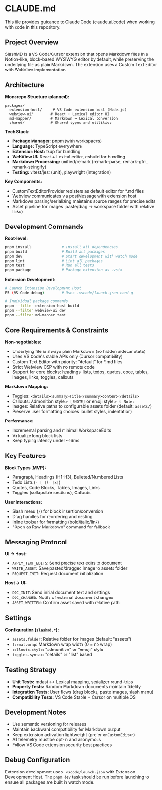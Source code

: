 # CLAUDE.md

This file provides guidance to Claude Code (claude.ai/code) when working with code in this repository.

## Project Overview

SlashMD is a VS Code/Cursor extension that opens Markdown files in a Notion-like, block-based WYSIWYG editor by default, while preserving the underlying file as plain Markdown. The extension uses a Custom Text Editor with WebView implementation.

## Architecture

**Monorepo Structure (planned):**
```
packages/
  extension-host/     # VS Code extension host (Node.js)
  webview-ui/        # React + Lexical editor UI
  md-mapper/         # Markdown ↔ Lexical conversion
  shared/            # Shared types and utilities
```

**Tech Stack:**
- **Package Manager:** pnpm (with workspaces)
- **Language:** TypeScript everywhere
- **Extension Host:** tsup for bundling
- **WebView UI:** React + Lexical editor, esbuild for bundling  
- **Markdown Processing:** unified/remark (remark-parse, remark-gfm, remark-stringify)
- **Testing:** vitest/jest (unit), playwright (integration)

**Key Components:**
- CustomTextEditorProvider registers as default editor for *.md files
- Webview communicates via postMessage with extension host
- Markdown parsing/serializing maintains source ranges for precise edits
- Asset pipeline for images (paste/drag → workspace folder with relative links)

## Development Commands

**Root-level:**
```bash
pnpm install              # Install all dependencies
pnpm build                # Build all packages
pnpm dev                  # Start development with watch mode
pnpm lint                 # Lint all packages
pnpm test                 # Run all tests
pnpm package              # Package extension as .vsix
```

**Extension Development:**
```bash
# Launch Extension Development Host
F5 (VS Code debug)        # Uses .vscode/launch.json config

# Individual package commands
pnpm --filter extension-host build
pnpm --filter webview-ui dev
pnpm --filter md-mapper test
```

## Core Requirements & Constraints

**Non-negotiables:**
- Underlying file is always plain Markdown (no hidden sidecar state)
- Uses VS Code's stable APIs only (Cursor compatibility)
- Custom Text Editor with priority: "default" for *.md files
- Strict Webview CSP with no remote code
- Support for core blocks: headings, lists, todos, quotes, code, tables, images, links, toggles, callouts

**Markdown Mapping:**
- Toggles: `<details><summary>Title</summary>content</details>`
- Callouts: Admonition style `> [!NOTE]` or emoji style `> 💡 Note:`
- Images: Relative paths to configurable assets folder (default: `assets/`)
- Preserve user formatting choices (bullet styles, indentation)

**Performance:**
- Incremental parsing and minimal WorkspaceEdits
- Virtualize long block lists
- Keep typing latency under ~16ms

## Key Features

**Block Types (MVP):**
- Paragraph, Headings (H1-H3), Bulleted/Numbered Lists
- Todo Lists (`- [ ]`/`- [x]`)
- Quotes, Code Blocks, Tables, Images, Links
- Toggles (collapsible sections), Callouts

**User Interactions:**
- Slash menu (`/`) for block insertion/conversion
- Drag handles for reordering and nesting
- Inline toolbar for formatting (bold/italic/link)
- "Open as Raw Markdown" command for fallback

## Messaging Protocol

**UI → Host:**
- `APPLY_TEXT_EDITS`: Send precise text edits to document
- `WRITE_ASSET`: Save pasted/dragged image to assets folder
- `REQUEST_INIT`: Request document initialization

**Host → UI:**
- `DOC_INIT`: Send initial document text and settings
- `DOC_CHANGED`: Notify of external document changes
- `ASSET_WRITTEN`: Confirm asset saved with relative path

## Settings

**Configuration (`slashmd.*`):**
- `assets.folder`: Relative folder for images (default: "assets")
- `format.wrap`: Markdown wrap width (0 = no wrap)
- `callouts.style`: "admonition" or "emoji" style
- `toggles.syntax`: "details" or "list" based

## Testing Strategy

- **Unit Tests:** mdast ↔ Lexical mapping, serializer round-trips
- **Property Tests:** Random Markdown documents maintain fidelity
- **Integration Tests:** User flows (drag blocks, paste images, slash menu)
- **Compatibility Tests:** VS Code Stable + Cursor on multiple OS

## Development Notes

- Use semantic versioning for releases
- Maintain backward compatibility for Markdown output
- Keep extension activation lightweight (prefer `onCustomEditor`)
- All telemetry must be opt-in and anonymous
- Follow VS Code extension security best practices

## Debug Configuration

Extension development uses `.vscode/launch.json` with Extension Development Host. The `pnpm dev` task should be run before launching to ensure all packages are built in watch mode.